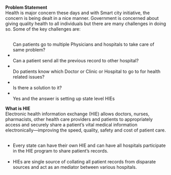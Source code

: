 <b>Problem Statement</b><br>Health is major concern these days and with Smart city initiative, the concern is being dealt in a nice manner. Government is concerned about giving quality health to all individuals but there are many challenges in doing so. Some of the key challenges are:
<ul><br>Can patients go to multiple Physicians and hospitals to take care of same problem?</li>
<li><br>Can a patient send all the previous record to other hospital?</li>
<li><br>Do patients know which Doctor or Clinic or Hospital to go to for health related issues?</li>
<li><br>Is there a solution to it?</li>
<li><br>Yes and the answer is setting up state level HIEs</li>
</ul>
<b>What is HIE</b><br>
Electronic health information exchange (HIE) allows doctors, nurses, pharmacists, other health care providers and patients to appropriately access and securely share a patient’s vital medical information electronically—improving the speed, quality, safety and cost of patient care.
<ul><br>
<li>Every state can have their own HIE and can have all hospitals participate in the HIE program to share patient’s records.</li>
<br>
<li>HIEs are single source of collating all patient records from disparate sources and act as an mediator between various hospitals.</li>
</ul>

